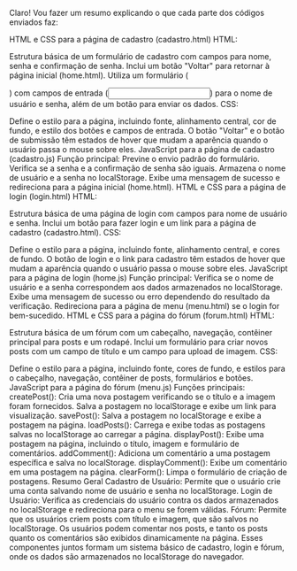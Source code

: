 Claro! Vou fazer um resumo explicando o que cada parte dos códigos enviados faz:

HTML e CSS para a página de cadastro (cadastro.html)
HTML:

Estrutura básica de um formulário de cadastro com campos para nome, senha e confirmação de senha.
Inclui um botão "Voltar" para retornar à página inicial (home.html).
Utiliza um formulário (<form>) com campos de entrada (<input>) para o nome de usuário e senha, além de um botão para enviar os dados.
CSS:

Define o estilo para a página, incluindo fonte, alinhamento central, cor de fundo, e estilo dos botões e campos de entrada.
O botão "Voltar" e o botão de submissão têm estados de hover que mudam a aparência quando o usuário passa o mouse sobre eles.
JavaScript para a página de cadastro (cadastro.js)
Função principal:
Previne o envio padrão do formulário.
Verifica se a senha e a confirmação de senha são iguais.
Armazena o nome de usuário e a senha no localStorage.
Exibe uma mensagem de sucesso e redireciona para a página inicial (home.html).
HTML e CSS para a página de login (login.html)
HTML:

Estrutura básica de uma página de login com campos para nome de usuário e senha.
Inclui um botão para fazer login e um link para a página de cadastro (cadastro.html).
CSS:

Define o estilo para a página, incluindo fonte, alinhamento central, e cores de fundo.
O botão de login e o link para cadastro têm estados de hover que mudam a aparência quando o usuário passa o mouse sobre eles.
JavaScript para a página de login (home.js)
Função principal:
Verifica se o nome de usuário e a senha correspondem aos dados armazenados no localStorage.
Exibe uma mensagem de sucesso ou erro dependendo do resultado da verificação.
Redireciona para a página de menu (menu.html) se o login for bem-sucedido.
HTML e CSS para a página do fórum (forum.html)
HTML:

Estrutura básica de um fórum com um cabeçalho, navegação, contêiner principal para posts e um rodapé.
Inclui um formulário para criar novos posts com um campo de título e um campo para upload de imagem.
CSS:

Define o estilo para a página, incluindo fonte, cores de fundo, e estilos para o cabeçalho, navegação, contêiner de posts, formulários e botões.
JavaScript para a página do fórum (menu.js)
Funções principais:
createPost(): Cria uma nova postagem verificando se o título e a imagem foram fornecidos. Salva a postagem no localStorage e exibe um link para visualização.
savePost(): Salva a postagem no localStorage e exibe a postagem na página.
loadPosts(): Carrega e exibe todas as postagens salvas no localStorage ao carregar a página.
displayPost(): Exibe uma postagem na página, incluindo o título, imagem e formulário de comentários.
addComment(): Adiciona um comentário a uma postagem específica e salva no localStorage.
displayComment(): Exibe um comentário em uma postagem na página.
clearForm(): Limpa o formulário de criação de postagens.
Resumo Geral
Cadastro de Usuário: Permite que o usuário crie uma conta salvando nome de usuário e senha no localStorage.
Login de Usuário: Verifica as credenciais do usuário contra os dados armazenados no localStorage e redireciona para o menu se forem válidas.
Fórum: Permite que os usuários criem posts com título e imagem, que são salvos no localStorage. Os usuários podem comentar nos posts, e tanto os posts quanto os comentários são exibidos dinamicamente na página.
Esses componentes juntos formam um sistema básico de cadastro, login e fórum, onde os dados são armazenados no localStorage do navegador.






